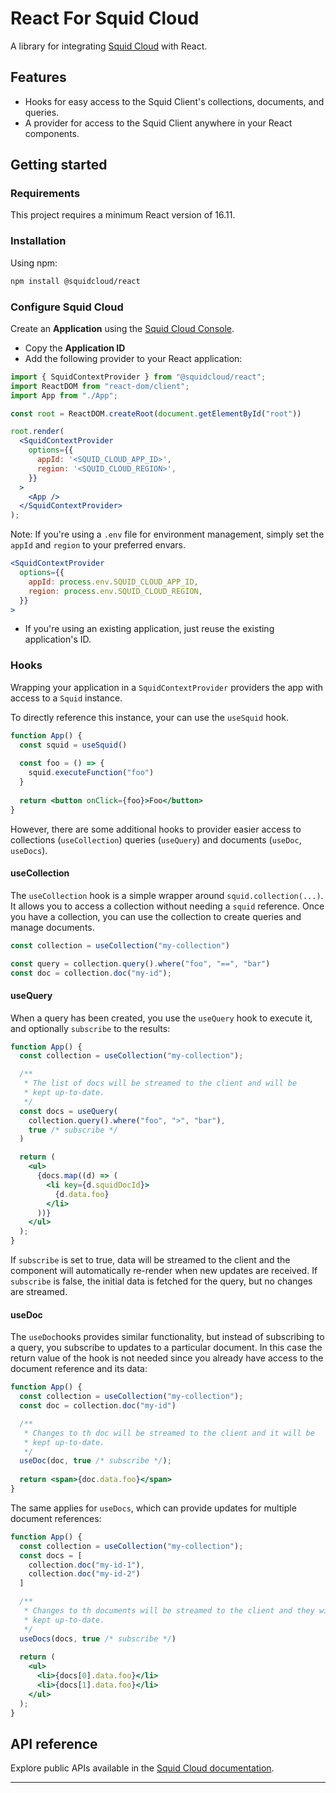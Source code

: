 # React For Squid Cloud

A library for integrating [Squid Cloud](https://squid.cloud) with React.

## Features

* Hooks for easy access to the Squid Client's collections, documents, and queries.
* A provider for access to the Squid Client anywhere in your React components.

## Getting started

### Requirements

This project requires a minimum React version of 16.11.

### Installation

Using npm:

```sh
npm install @squidcloud/react
```

### Configure Squid Cloud

Create an **Application** using the [Squid Cloud Console](https://console.squid.cloud).
* Copy the **Application ID**
* Add the following provider to your React application:
```jsx
import { SquidContextProvider } from "@squidcloud/react";
import ReactDOM from "react-dom/client";
import App from "./App";

const root = ReactDOM.createRoot(document.getElementById("root"))

root.render(
  <SquidContextProvider
    options={{
      appId: '<SQUID_CLOUD_APP_ID>',
      region: '<SQUID_CLOUD_REGION>',
    }}
  >
    <App />
  </SquidContextProvider>
);
```

Note: If you're using a `.env` file for environment management, simply set the `appId` and `region` to your preferred envars.
```jsx
<SquidContextProvider
  options={{
    appId: process.env.SQUID_CLOUD_APP_ID,
    region: process.env.SQUID_CLOUD_REGION,
  }}
>
```
* If you're using an existing application, just reuse the existing application's ID.

### Hooks
Wrapping your application in a `SquidContextProvider` providers the app with access to a `Squid` instance.

To directly reference this instance, your can use the `useSquid` hook.
```jsx
function App() {
  const squid = useSquid()
  
  const foo = () => {
    squid.executeFunction("foo")
  }
  
  return <button onClick={foo}>Foo</button>
}
```

However, there are some additional hooks to provider easier access to collections (`useCollection`) queries (`useQuery`) and documents (`useDoc`, `useDocs`).

#### useCollection

The `useCollection` hook is a simple wrapper around `squid.collection(...)`. It allows you to access a collection without needing a `squid` reference. Once you have a collection, you can use the collection to create queries and manage documents.
```js
const collection = useCollection("my-collection")

const query = collection.query().where("foo", "==", "bar")
const doc = collection.doc("my-id");
```

#### useQuery

When a query has been created, you use the `useQuery` hook to execute it, and optionally `subscribe` to the results:
```jsx
function App() {
  const collection = useCollection("my-collection");

  /**
   * The list of docs will be streamed to the client and will be
   * kept up-to-date.
   */
  const docs = useQuery(
    collection.query().where("foo", ">", "bar"),
    true /* subscribe */
  )

  return (
    <ul>
      {docs.map((d) => (
        <li key={d.squidDocId}>
          {d.data.foo}
        </li>
      ))}
    </ul>
  );
}
```
If `subscribe` is set to true, data will be streamed to the client and the component will automatically re-render when new updates are received. If `subscribe` is false, the initial data is fetched for the query, but no changes are streamed.

#### useDoc
The `useDoc`hooks provides similar functionality, but instead of subscribing to a query, you subscribe to updates to a particular document. In this case the return value of the hook is not needed since you already have access to the document reference and its data:

```jsx
function App() {
  const collection = useCollection("my-collection");
  const doc = collection.doc("my-id")

  /**
   * Changes to th doc will be streamed to the client and it will be
   * kept up-to-date.
   */
  useDoc(doc, true /* subscribe */);
  
  return <span>{doc.data.foo}</span>
}
```

The same applies for `useDocs`, which can provide updates for multiple document references:
```jsx
function App() {
  const collection = useCollection("my-collection");
  const docs = [
    collection.doc("my-id-1"),
    collection.doc("my-id-2")
  ]

  /**
   * Changes to th documents will be streamed to the client and they will be
   * kept up-to-date.
   */
  useDocs(docs, true /* subscribe */)
  
  return (
    <ul>
      <li>{docs[0].data.foo}</li>
      <li>{docs[1].data.foo}</li>
    </ul>
  );
}
```

## API reference

Explore public APIs available in the [Squid Cloud documentation](https://squid.cloud/docs).

---
